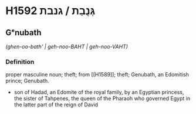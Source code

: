 # H1592 גְּנֻבַת / גנבת

## Gᵉnubath

_(ghen-oo-bath' | ɡeh-noo-BAHT | ɡeh-noo-VAHT)_

### Definition

proper masculine noun; theft; from [[H1589]]; theft; Genubath, an Edomitish prince; Genubath.

- son of Hadad, an Edomite of the royal family, by an Egyptian princess, the sister of Tahpenes, the queen of the Pharaoh who governed Egypt in the latter part of the reign of David
